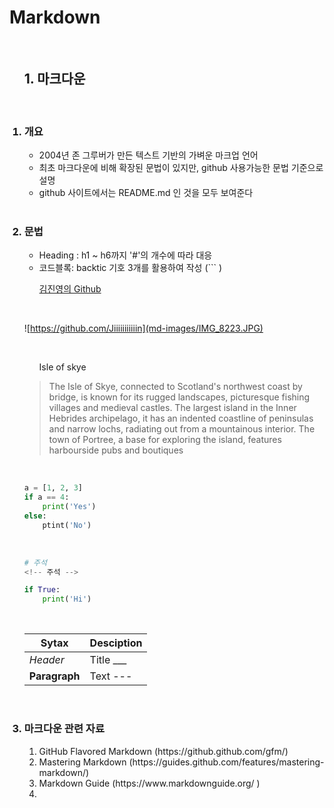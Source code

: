 # Markdown

<br>

<ol>

## 1. 마크다운

<br>

### <li> 개요</li>

<ul>

<li> 2004년 존 그루버가 만든 텍스트 기반의 가벼운 마크업 언어 </li>

<li> 최초 마크다운에 비해 확장된 문법이 있지만, github 사용가능한 문법 기준으로 설명 </li>

<li> github 사이트에서는 README.md 인 것을 모두 보여준다 </li>

</ul>

<br> 

### <li> 문법</li>

<ul>

<li> Heading : h1 ~ h6까지 '#'의 개수에 따라 대응 </li>

<li> 코드블록: backtic 기호 3개를 활용하여 작성 (``` )  </li>

[김진영의 Github](https://github.com/Jiiiiiiiiiiin)

</ul>

<br>

![https://github.com/Jiiiiiiiiiiin](md-images/IMG_8223.JPG) 

<br>

<ul>Isle of skye </ul>

> The Isle of Skye, connected to Scotland's northwest coast by bridge, is known for its rugged landscapes, picturesque fishing villages and medieval castles. The largest island in the Inner Hebrides archipelago, it has an indented coastline of peninsulas and narrow lochs, radiating out from a mountainous interior. The town of Portree, a base for exploring the island, features harbourside pubs and boutiques

<br>

```python
a = [1, 2, 3]
if a == 4:
    print('Yes')
else:
    ptint('No')
```

<br>

```python
# 주석
<!-- 주석 -->

if True:
    print('Hi')
```

<br>

| Sytax         | Desciption |
| ------------- | ---------- |
| *Header*      | Title ___  |
| **Paragraph** | Text  ---  |

<br>

### <li>마크다운 관련 자료</li>

<ol>
<li>  GitHub Flavored Markdown (https://github.github.com/gfm/) </li>
<li>  Mastering Markdown (https://guides.github.com/features/mastering-markdown/)  </li>
<li> Markdown Guide (https://www.markdownguide.org/ )<li></ol>

